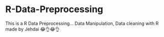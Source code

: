 # R-Data-Preprocessing
This is a R Data Preprocessing... Data Manipulation, Data cleaning with R made by Jehdai 😂👌😂👌
